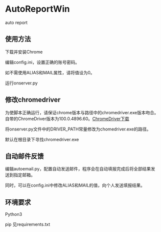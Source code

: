 # AutoReportWin
auto report
## 使用方法
下载并安装Chrome

编辑config.ini，设置正确的账号密码。

如不需使用ALIAS和MAIL属性，请将值设为0。

运行onserver.py

## 修改chromedriver

为使脚本正确运行，请保证chrome版本与路径中的chromedriver.exe版本吻合。自带的ChromeDriver版本为100.0.4896.60。[ChromeDriver下载](https://chromedriver.chromium.org/downloads)

将onserver.py文件中的DRIVER_PATH常量修改为chomedriver.exe的路径。

默认在根目录下寻找chromedriver.exe

## 自动邮件反馈

编辑autoemail.py，配置自动发送邮件，程序会在自动填报完成后将全部结果发送到指定邮箱。

同时，可以在config.ini中修改ALIAS和MAIL的值，向个人发送填报结果。

## 环境要求
Python3

pip 见requirements.txt
